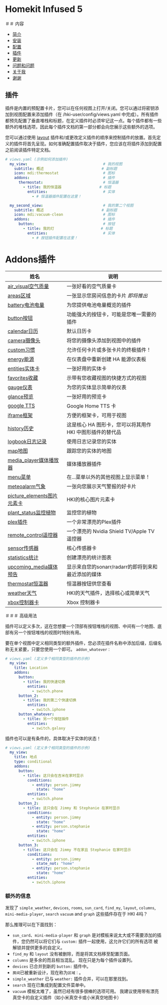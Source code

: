 # Homekit Infused 5

＃＃ 内容
- [简介](index.md)
- [安装](installation.md)
- [配置](configuration.md)
- [插件](addons.md)
- [更新](updates.md)
- [问题和问题](issues.md)
- [关于我](about.md)
- [谢谢](thanks.md)

## 插件
插件是内置的预配置卡片，您可以在任何视图上打开/关闭。您可以通过将密钥添加到视图配置来添加插件（在 /hki-user/config/views.yaml 中完成）。所有插件都预先配置了垂直堆栈和标题，在定义插件时必须牢记这一点。每个插件都有一些额外的堆栈选项，因此每个插件文档的第一部分都会向您展示这些额外的选项。

您可以通过使用 [layout](addons/layout.md) 插件和/或更改定义插件的顺序来控制插件的放置。首先定义的插件将首先呈现。如何准确配置插件取决于插件，您应该在将插件添加到配置之前阅读插件特定文档。

```yaml
# views.yaml (示例如何添加插件)
  my_view:                                  # 我的视图
    subtitle: 概述                          # 副标题
    icon: mdi:thermostat                    # 图标
    addons:                                 # 插件
      thermostat:                           # 恒温器
        - title: 我的恒温器                 # 标题
          entities:                         # 实体
            - # 恒温器插件配置在这里！

  my_second_view:                           # 我的第二个视图
    subtitle: 概述                          # 副标题
    icon: mdi:vacuum-clean                  # 图标
    addons:                                 # 插件
      button:                               # 按钮
        - title: 我的灯                     # 标题
          entities:                         # 实体
            - # 按钮插件配置在这里！
```
# Addons插件

| 姓名 | 说明 |
|--------------------------|-------------------------------------------------------------------------------------------------------------------------------------------------------------------------------------------------------------------------|
| [air_visual空气质量](addons/air-visual.md) | 一张好看的空气质量卡 |
| [areas区域](addons/areas.md) | 一张显示您房间信息的卡片 *即将推出* |
| [battery电池电量](addons/battery.md) | 为您提供电池电量概览的插件 |
| [button按钮](addons/button.md) | 功能强大的按钮卡，可能是您唯一需要的插件 |
| [calendar日历](addons/calendar.md) | 默认日历卡 |
| [camera摄像头](addons/camera.md) | 将您的摄像头添加到视图中的插件 |
| [custom习惯](addons/custom.md) | 允许任何卡片或多张卡片的终极插件！ |
| [energy能源](addons/energy.md) | 在仪表盘中重新创建 HA 能源仪表板 |
| [entities实体卡](addons/entities.md) | 一张好用的实体卡 |
| [favorites收藏](addons/favorites.md) | 示带有您收藏视图的快捷方式的视图 |
| [gauge仪表](addons/gauge.md) | 为您的实体显示简单的仪表 |
| [glance预览](addons/glance.md) | 一张好用的预览卡 |
| [google TTS](addons/google.md) | Google Home TTS 卡 |
| [iframe框架](addons/iframe.md) | 方便的框架卡，可用于视图 |
| [history历史](addons/history.md) | 这是核心 HA 图形卡，您可以将其用作 HKI 中图形插件的替代品 |
| [logbook日志记录](addons/logbook.md) | 使用日志记录您的实体 |
| [map地图](addons/map.md) | 跟踪您的实体的地图 |
| [media_player媒体播放器](addons/media-player.md) | 媒体播放器插件 |
| [menu菜单](addons/menu.md) | 在...菜单以外的其他视图上显示菜单！ |
| [meteoalarm气象](addons/meteoalarm.md) | 一张向您展示天气警报的好卡片 |
| [picture_elements图片元素卡](addons/picture-elements.md) | HKI的核心图片元素卡 |
| [plant_status监控植物](addons/plant-status.md) | 监控您的植物 |
| [plex插件](addons/plex.md) | 一个非常漂亮的Plex插件 |
| [remote_control遥控器](addons/remote-control.md) | 一个漂亮的 Nvidia Shield TV/Apple TV 遥控器 |
| [sensor传感器](addons/sensor.md) | 核心传感器卡 |
| [statistics统计](addons/statistics.md) | 创建漂亮的统计图表 |
| [upcoming_media媒体预告](addons/upcoming-media.md) | 显示来自您的sonarr/radarr的即将到来和最近添加的媒体 |
| [thermostat恒温器](addons/thermostat.md) | 恒温器按钮供您查看 |
| [weather天气](addons/weather.md) | HKI的天气插件，选择核心或简单天气 |
| [xbox控制器卡](addons/xbox.md) | Xbox 控制器卡 |

＃＃＃ 高级用法

插件可以定义多次，这在您想要一个顶部有按钮堆栈的视图、中间有一个地图、底部有另一个按钮堆栈的视图时特别有用。

要在单个视图中定义相同类型的额外插件，您必须在插件名称中添加后缀，后缀名称无关紧要，只要您使用一个即可。 `addon_whatever：`

```yaml
# views.yaml (定义多个相同类型的插件的示例)
  my_view:
    title: Location
    addons:
      button:
        - title: 我的快速切换
          entities:
            - switch.phone
      button_2:
        - title: 我的第二个快速切换
          entities:
            - switch.iphone
      button_whatever:
        - title: 另一个按钮插件
          entities:
            - switch.galaxy
```

插件也可以是有条件的，具体取决于实体的状态！

```yaml
# views.yaml (定义多个相同类型的插件的示例)
  my_view:
    title: 地点
    type: conditional
    addons:
      button:
        - title: 这只会在吉米在家时显示
          conditions:
            - entity: person.jimmy
              state: "home"
          entities:
            - switch.phone
      button_2:
        - title: 这只会在 Jimmy 和 Stephanie 在家时显示
          conditions:
            - entity: person.jimmy
              state: "home"
            - entity: person.stephanie
              state: "home"
          entities:
            - switch.iphone
      button_3:
        - title: 这只会在 Jimmy 不在家且 Stephanie 在家时显示
          conditions:
            - entity: person.jimmy
              state_not: "home"
            - entity: person.stephanie
              state: "home"
          entities:
            - switch.iphone
```

### 额外的信息

发现了 `simple_weather`, `devices`, `rooms`, `sun_card`, `find_my`, `layout`, `columns`, `mini-media-player`, `search` `vacuum` and `graph` 这些插件存在于 HKI 4吗？

那么推理可以在下面找到：
- `sun_card`、`mini-media-player` 和 `graph` 是对模板来说太大或不需要添加的插件，您仍然可以将它们与 `custom:` 插件一起使用，这允许它们的所有选项 被解锁并提供更多的自定义。
- `find_my` 和 `layout` 没有被删除，而是将其文档移至配置页面。
- `columns` 是多余的而且相当混乱。 现在只是为每个插件设置列。
- `devices` 已合并到新的 `button:` 插件中。
- `房间`已被重新设计，现在称为`区域：`。
- `simple_weather` 已与 `weather:` 插件合并，可以在那里找到。
- `search` 现在已集成到配置文件菜单中。
- `vacuum` 模板太难了，虽然已经有很多很棒的选项可用。 我建议使用带有漂亮真空卡的自定义插件（如小米真空卡或小米真空地图卡）
